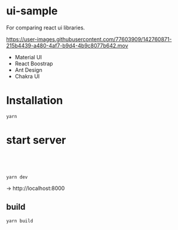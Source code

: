 # ui-sample
For comparing react ui libraries.

https://user-images.githubusercontent.com/77603909/142760871-215b4439-a480-4af7-b9d4-4b9c8077b642.mov

- Material UI
- React Boostrap
- Ant Design
- Chakra UI

# Installation

```
yarn
```

# start server 
```




yarn dev
```
→ http://localhost:8000


## build

```
yarn build
```
